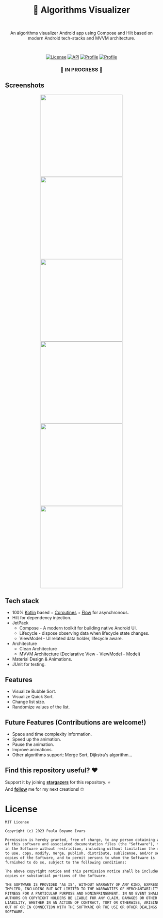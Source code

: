 <h1 align="center">🧮 Algorithms Visualizer</h1></br>
<p align="center">  
An algorithms visualizer Android app using Compose and Hilt based on modern Android tech-stacks and MVVM architecture.
</p>
</br>

<p align="center">
  <a href="https://opensource.org/licenses/MIT"><img alt="License" src="https://img.shields.io/badge/License-MIT-yellow.svg"/></a>
  <a href="https://android-arsenal.com/api?level=24"><img alt="API" src="https://img.shields.io/badge/API-24%2B-brightgreen.svg?style=flat"/></a>
  <a href="https://github.com/waleska404"><img alt="Profile" src="https://img.shields.io/badge/GitHub-waleska404-purple"/></a> 
  <a href="https://github.com/waleska404/algorithms-visualizer"><img alt="Profile" src="https://img.shields.io/github/stars/waleska404/algorithms-visualizer"/></a> 
</p>

<h3 align="center">🚧 IN PROGRESS 🚧</h2>

## Screenshots
<p align="center">
<img src="/gif/home-light.gif" width="270"/>
<img src="/gif/dijkstra-light.gif" width="270"/>
<img src="/gif/bubble-light.gif" width="270"/>
<img src="/gif/home-dark.gif" width="270"/>
<img src="/gif/dijkstra-dark.gif" width="270"/>
<img src="/gif/bubble-dark.gif" width="270"/>
</p>

## Tech stack
- 100% [Kotlin](https://kotlinlang.org/) based + [Coroutines](https://github.com/Kotlin/kotlinx.coroutines) + [Flow](https://kotlin.github.io/kotlinx.coroutines/kotlinx-coroutines-core/kotlinx.coroutines.flow/) for asynchronous.
- Hilt for dependency injection.
- JetPack
  - Compose - A modern toolkit for building native Android UI.
  - Lifecycle - dispose observing data when lifecycle state changes.
  - ViewModel - UI related data holder, lifecycle aware.
- Architecture
  - Clean Architecture
  - MVVM Architecture (Declarative View - ViewModel - Model)
- Material Design & Animations.
- JUnit for testing.

## Features
- Visualize Bubble Sort.
- Visualize Quick Sort.
- Change list size.
- Randomize values of the list.

## Future Features (Contributions are welcome!)
- Space and time complexity information.
- Speed up the animation.
- Pause the animation.
- Improve animations.
- Other algorithms support: Merge Sort, Dijkstra's algorithm...

## Find this repository useful? :heart:
Support it by joining __[stargazers](https://github.com/waleska404/algorithms-visualizer/stargazers)__ for this repository. :star: <br>
And __[follow](https://github.com/waleska404)__ me for my next creations! 🤓

# License
```xml
MIT License

Copyright (c) 2023 Paula Boyano Ivars

Permission is hereby granted, free of charge, to any person obtaining a copy
of this software and associated documentation files (the "Software"), to deal
in the Software without restriction, including without limitation the rights
to use, copy, modify, merge, publish, distribute, sublicense, and/or sell
copies of the Software, and to permit persons to whom the Software is
furnished to do so, subject to the following conditions:

The above copyright notice and this permission notice shall be included in all
copies or substantial portions of the Software.

THE SOFTWARE IS PROVIDED "AS IS", WITHOUT WARRANTY OF ANY KIND, EXPRESS OR
IMPLIED, INCLUDING BUT NOT LIMITED TO THE WARRANTIES OF MERCHANTABILITY,
FITNESS FOR A PARTICULAR PURPOSE AND NONINFRINGEMENT. IN NO EVENT SHALL THE
AUTHORS OR COPYRIGHT HOLDERS BE LIABLE FOR ANY CLAIM, DAMAGES OR OTHER
LIABILITY, WHETHER IN AN ACTION OF CONTRACT, TORT OR OTHERWISE, ARISING FROM,
OUT OF OR IN CONNECTION WITH THE SOFTWARE OR THE USE OR OTHER DEALINGS IN THE
SOFTWARE.
```
